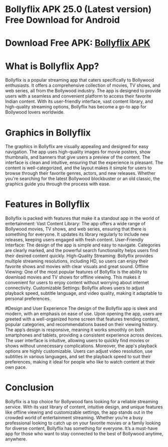 # Bollyflix APK 25.0 (Latest version) Free Download for Android
# Download Free APK: [Bollyflix APK](https://apkhihe.net/bollyflix/)
# What is Bollyflix App?
Bollyflix is a popular streaming app that caters specifically to Bollywood enthusiasts. It offers a comprehensive collection of movies, TV shows, and web series, all from the Bollywood industry. The app is designed to provide users with a seamless and convenient platform to access their favorite Indian content. With its user-friendly interface, vast content library, and high-quality streaming options, Bollyflix has become a go-to app for Bollywood lovers worldwide.

# Graphics in Bollyflix
The graphics in Bollyflix are visually appealing and designed for easy navigation. The app uses high-quality images for movie posters, show thumbnails, and banners that give users a preview of the content. The interface is clean and intuitive, ensuring that the experience is pleasant. The content is well-categorized, and the layout makes it simple for users to browse through their favorite genres, actors, and new releases. Whether you're searching for the latest Bollywood blockbuster or an old classic, the graphics guide you through the process with ease.

# Features in Bollyflix
Bollyflix is packed with features that make it a standout app in the world of entertainment:
Vast Content Library: The app offers a wide range of Bollywood movies, TV shows, and web series, ensuring that there is something for everyone. It updates its library regularly to include new releases, keeping users engaged with fresh content.
User-Friendly Interface: The design of the app is simple and easy to navigate. Categories are clearly marked, and the powerful search functionality helps users find their desired content quickly.
High-Quality Streaming: Bollyflix provides multiple streaming resolutions, including HD, so users can enjoy their favorite shows and movies with clear visuals and great sound.
Offline Viewing: One of the most popular features of Bollyflix is the ability to download movies and TV shows for offline viewing. This makes it convenient for users to enjoy content without worrying about internet connectivity.
Customizable Settings: Bollyflix allows users to adjust playback speed, subtitle language, and video quality, making it adaptable to personal preferences.

#Design and User Experience
The design of the Bollyflix app is sleek and modern, with an emphasis on ease of use. Upon opening the app, users are greeted with a well-organized home screen that features trending content, popular categories, and recommendations based on their viewing history. The app’s design is responsive, meaning it works smoothly on both smartphones and tablets, providing a consistent experience across devices. The user interface is intuitive, allowing users to quickly find movies or shows without unnecessary complications.
Moreover, the app's playback options are highly customizable. Users can adjust video resolution, use subtitles in various languages, and set the playback speed to suit their preferences, making it ideal for people who like to watch content at their own pace.

# Conclusion
Bollyflix is a top choice for Bollywood fans looking for a reliable streaming service. With its vast library of content, intuitive design, and unique features like offline viewing and customizable settings, the app stands out in the crowded world of entertainment streaming. Whether you’re a busy professional looking to catch up on your favorite movies or a family looking for diverse content, Bollyflix has something for everyone. It’s a must-have app for those who want to stay connected to the best of Bollywood anytime, anywhere.
